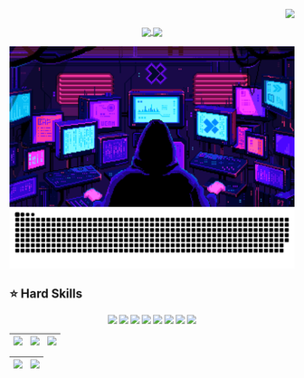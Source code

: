 
<img align="right" src="https://komarev.com/ghpvc/?username=Fir34ll&color=ff69b4"><br>
<div align="center">
  <a href="https://github.com/Fir34ll">
    <img align="center" src="Welcome.png" width="500">
    <img align="center" src="Cyberpunk_lofi.gif" width="500">
  </a>
</div>
<br>

<img align="center" alt="" src="./src/Cyberpunk_lofi.gif">

<picture align="center">
  <source media="(prefers-color-scheme: dark)" srcset="https://raw.githubusercontent.com/mari4souza/mari4souza/output/github-contribution-grid-snake-dark.svg">
  <source media="(prefers-color-scheme: light)" srcset="https://raw.githubusercontent.com/mari4souza/mari4souza/output/github-contribution-grid-snake-dark.svg">
  <img align="center" alt="github contribution grid snake animation" src="https://raw.githubusercontent.com/mari4souza/mari4souza/output/github-contribution-grid-snake.svg">
</picture>


## ⭐️ Hard Skills
<!--  <img height="160em" src="https://github-readme-stats.vercel.app/api?username=andreinaoliveira&show_icons=true&theme=synthwave&include_all_commits=true&count_private=true%22/"> --> 
<div align="center">
  <!-- Python --> <img src="https://img.shields.io/badge/Python-FFD43B?style=for-the-badge&logo=python&logoColor=blue">
  <!-- Java --> <img src="https://img.shields.io/badge/Java-007396?style=for-the-badge&logo=java&logoColor=white">
  <!-- HTML --> <img src="https://img.shields.io/badge/HTML-E34F26?style=for-the-badge&logo=html5&logoColor=white">
  <!-- CSS --> <img src="https://img.shields.io/badge/CSS-1572B6?style=for-the-badge&logo=css3&logoColor=white">
  <!-- JavaScript --> <img src="https://img.shields.io/badge/JavaScript-323330?style=for-the-badge&logo=javascript&logoColor=F7DF1E">
  <!-- Json --> <img src="https://img.shields.io/badge/json-5E5C5C?style=for-the-badge&logo=json&logoColor=white">
  <!-- Firebase --> <img src="https://img.shields.io/badge/Firebase-FFCB2F?style=for-the-badge&logo=firebase&logoColor=white">
  <!-- Flask --> <img src="https://img.shields.io/badge/Flask-000000?style=for-the-badge&logo=flask&logoColor=white">
  <br>
</div>

| ![](http://github-profile-summary-cards.vercel.app/api/cards/stats?username=Fir34ll&theme=tokyonight) | ![](http://github-profile-summary-cards.vercel.app/api/cards/repos-per-language?username=Fir34ll&hide=Html&theme=tokyonight) | ![](http://github-profile-summary-cards.vercel.app/api/cards/most-commit-language?username=Fir34ll&theme=tokyonight) |
| :-: | :-: | :-: |

| ![](http://github-profile-summary-cards.vercel.app/api/cards/profile-details?username=Fir34ll&theme=tokyonight) | ![](https://github-readme-streak-stats.herokuapp.com/?user=Fir34lla&theme=tokyonight&hide_border=true&date_format=M%20j%5B%2C%20Y%5D&background=1A1B27&stroke=35AFA3&ring=BF91F3&fire=BF91F3&currStreakNum=BF91F3&sideNums=BF91F3&currStreakLabel=BF91F3&sideLabels=BF91F3&dates=35AFA3) |
| :-: | :-: |

